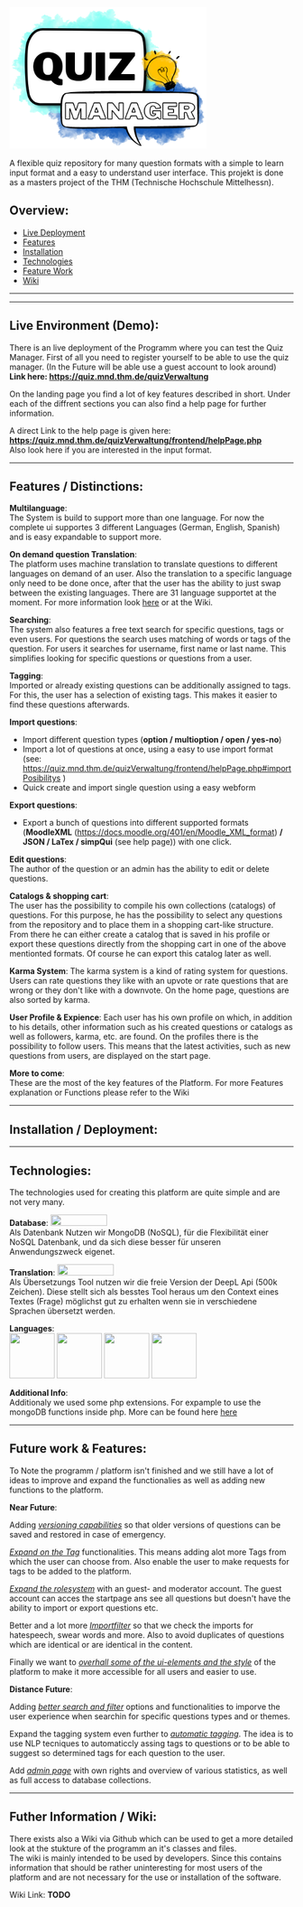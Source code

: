 <img src="media/logoQuizManagerTransparent2.png"  width="350" height="250">

A flexible quiz repository for many question formats with a simple to learn input format and a easy to understand user interface. This projekt is done as a masters project of the THM (Technische Hochschule Mittelhessn).

## Overview: 
- [Live Deployment](#live-environment-demo)
- [Features](#features--distinctions)
- [Installation](#installation--deployment)
- [Technologies](#technologies)
- [Feature Work](#future-work--features)
- [Wiki](#futher-information--wiki)

---
---
## Live Environment (Demo):
There is an live deployment of the Programm where you can test the Quiz Manager. First of all you need to register yourself to be able to use the quiz manager. (In the Future will be able use a guest account to look around) <br>
**Link here: https://quiz.mnd.thm.de/quizVerwaltung**

On the landing page you find a lot of key features described in short. Under each of the diffrent sections you can also find a help page for further information. 

A direct Link to the help page is given here: **https://quiz.mnd.thm.de/quizVerwaltung/frontend/helpPage.php** <br> Also look here if you are interested in the input format.

---

## Features / Distinctions:
**Multilanguage**: <br>
The System is build to support more than one language. For now the complete ui supportes 3 different Languages (German, English, Spanish) and is easy expandable to support more. 

**On demand question Translation**: <br>
The platform uses machine translation to translate questions to different languages on demand of an user. Also the translation to a specific language only need to be done once, after that the user has the ability to just swap between the existing languages. There are 31 language supportet at the moment. For more information look [here](#technologies) or at the Wiki.

**Searching**: <br>
The system also features a free text search for specific questions, tags or even users. For questions the search uses matching of words or tags of the question. For users it searches for username, first name or last name. This simplifies looking for specific questions or questions from a user.

**Tagging**: <br>
Imported or already existing questions can be additionally assigned to tags. For this, the user has a selection of existing tags. This makes it easier to find these questions afterwards.



**Import questions**:
- Import different question types (**option / multioption / open / yes-no**)
- Import a lot of questions at once, using a easy to use import format (see: https://quiz.mnd.thm.de/quizVerwaltung/frontend/helpPage.php#importPosibilitys )
- Quick create and import single question using a easy webform

**Export questions**:
- Export a bunch of questions into different supported formats (**MoodleXML** (https://docs.moodle.org/401/en/Moodle_XML_format) **/ JSON / LaTex / simpQui** (see help page)) with one click.

**Edit questions**: <br>
The author of the question or an admin has the ability to edit or delete questions.

**Catalogs & shopping cart**: <br>
The user has the possibility to compile his own collections (catalogs) of questions. For this purpose, he has the possibility to select any questions from the repository and to place them in a shopping cart-like structure. From there he can either create a catalog that is saved in his profile or export these questions directly from the shopping cart in one of the above mentionted formats. Of course he can export this catalog later as well. 

**Karma System**:
The karma system is a kind of rating system for questions. Users can rate questions they like with an upvote or rate questions that are wrong or they don't like with a downvote. On the home page, questions are also sorted by karma.

**User Profile & Expience**:
Each user has his own profile on which, in addition to his details, other information such as his created questions or catalogs as well as followers, karma, etc. are found.
On the profiles there is the possibility to follow users. This means that the latest activities, such as new questions from users, are displayed on the start page.

**More to come**: <br>
These are the most of the key features of the Platform. For more Features explanation or Functions please refer to the Wiki

---
## Installation / Deployment:

---
## Technologies:
The technologies used for creating this platform are quite simple and are not very many. 

**Database**:
<img src="https://upload.wikimedia.org/wikipedia/commons/9/93/MongoDB_Logo.svg"  width="100" height="20"> <br>
Als Datenbank Nutzen wir MongoDB (NoSQL), für die Flexibilität einer NoSQL Datenbank, und da sich diese besser für unseren Anwendungszweck eigenet.

**Translation**:
<img src="https://upload.wikimedia.org/wikipedia/commons/e/ed/DeepL_logo.svg"  width="100" height="20"> <br>
Als Übersetzungs Tool nutzen wir die freie Version der DeepL Api (500k Zeichen). Diese stellt sich als besstes Tool heraus um den Context eines Textes (Frage) möglichst gut zu erhalten wenn sie in verschiedene Sprachen übersetzt werden.

**Languages**: <br>
<img src="https://upload.wikimedia.org/wikipedia/commons/2/27/PHP-logo.svg"  width="80" height="80">
<img src="https://upload.wikimedia.org/wikipedia/commons/b/ba/Javascript_badge.svg"  width="80" height="80">
<img src="https://upload.wikimedia.org/wikipedia/commons/d/d5/CSS3_logo_and_wordmark.svg"  width="80" height="80">
<img src="https://upload.wikimedia.org/wikipedia/commons/b/b2/Bootstrap_logo.svg"  width="80" height="80">

**Additional Info**: <br>
Additionaly we used some php extensions. For expample to use the mongoDB functions inside php. More can be found here [here](#futher-information--wiki)

---
## Future work & Features:
To Note the programm / platform isn't finished and we still have a lot of ideas to improve and expand the functionalies as well as adding new functions to the platform.

**Near Future**:

Adding <ins>*versioning capabilities*</ins> so that older versions of questions can be saved and restored in case of emergency.

<ins>*Expand on the Tag*</ins> functionalities. This means adding alot more Tags from which the user can choose from. Also enable the user to make requests for tags to be added to the platform.

<ins>*Expand the rolesystem*</ins> with an guest- and moderator account. The guest account can acces the startpage ans see all questions but doesn't have the ability to import or export questions etc.

Better and a lot more <ins>*Importfilter*</ins> so that we check the imports for hatespeech, swear words and more. Also to avoid duplicates of questions which are identical or are identical in the content.

Finally we want to <ins>*overhall some of the ui-elements and the style*</ins> of the platform to make it more accessible for all users and easier to use. 

**Distance Future**:

Adding <ins>*better search and filter*</ins> options and functionalities to imporve the user experience when searchin for specific questions types and or themes.

Expand the tagging system even further to <ins>*automatic tagging*</ins>. The idea is to use NLP tecniques to automaticcly assing tags to questions or to be able to suggest so determined tags for each question to the user.

Add <ins>*admin page*</ins> with own rights and overview of various statistics, as well as full access to database collections.

---
## Futher Information / Wiki: 
There exists also a Wiki via Github which can be used to get a more detailed look at the stukture of the programm an it's classes and files. <br>
The wiki is mainly intended to be used by developers. Since this contains information that should be rather uninteresting for most users of the platform and are not necessary for the use or installation of the software.

Wiki Link: **TODO**





 
